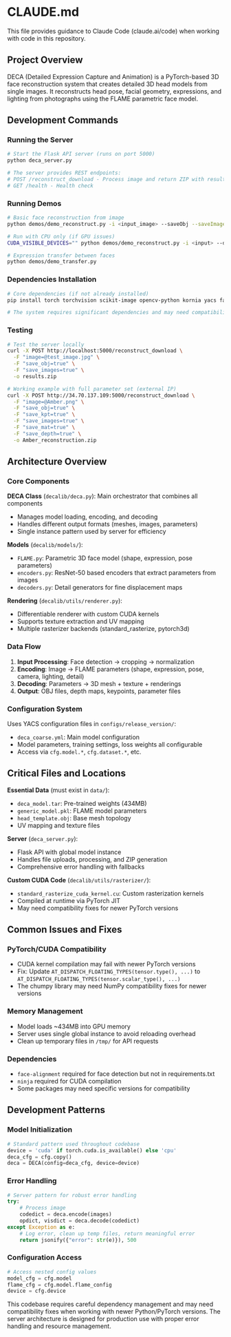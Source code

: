 # CLAUDE.md

This file provides guidance to Claude Code (claude.ai/code) when working with code in this repository.

## Project Overview

DECA (Detailed Expression Capture and Animation) is a PyTorch-based 3D face reconstruction system that creates detailed 3D head models from single images. It reconstructs head pose, facial geometry, expressions, and lighting from photographs using the FLAME parametric face model.

## Development Commands

### Running the Server
```bash
# Start the Flask API server (runs on port 5000)
python deca_server.py

# The server provides REST endpoints:
# POST /reconstruct_download - Process image and return ZIP with results
# GET /health - Health check
```

### Running Demos
```bash
# Basic face reconstruction from image
python demos/demo_reconstruct.py -i <input_image> --saveObj --saveImages --saveDepth

# Run with CPU only (if GPU issues)
CUDA_VISIBLE_DEVICES="" python demos/demo_reconstruct.py -i <input> --device cpu

# Expression transfer between faces
python demos/demo_transfer.py
```

### Dependencies Installation
```bash
# Core dependencies (if not already installed)
pip install torch torchvision scikit-image opencv-python kornia yacs face-alignment ninja chumpy scipy trimesh flask

# The system requires significant dependencies and may need compatibility fixes for newer Python/PyTorch versions
```

### Testing
```bash
# Test the server locally
curl -X POST http://localhost:5000/reconstruct_download \
  -F "image=@test_image.jpg" \
  -F "save_obj=true" \
  -F "save_images=true" \
  -o results.zip

# Working example with full parameter set (external IP)
curl -X POST http://34.70.137.109:5000/reconstruct_download \
  -F "image=@Amber.png" \
  -F "save_obj=true" \
  -F "save_kpt=true" \
  -F "save_images=true" \
  -F "save_mat=true" \
  -F "save_depth=true" \
  -o Amber_reconstruction.zip
```

## Architecture Overview

### Core Components

**DECA Class** (`decalib/deca.py`): Main orchestrator that combines all components
- Manages model loading, encoding, and decoding
- Handles different output formats (meshes, images, parameters)
- Single instance pattern used by server for efficiency

**Models** (`decalib/models/`):
- `FLAME.py`: Parametric 3D face model (shape, expression, pose parameters)
- `encoders.py`: ResNet-50 based encoders that extract parameters from images
- `decoders.py`: Detail generators for fine displacement maps

**Rendering** (`decalib/utils/renderer.py`):
- Differentiable renderer with custom CUDA kernels
- Supports texture extraction and UV mapping
- Multiple rasterizer backends (standard_rasterize, pytorch3d)

### Data Flow

1. **Input Processing**: Face detection → cropping → normalization
2. **Encoding**: Image → FLAME parameters (shape, expression, pose, camera, lighting, detail)  
3. **Decoding**: Parameters → 3D mesh + texture + renderings
4. **Output**: OBJ files, depth maps, keypoints, parameter files

### Configuration System

Uses YACS configuration files in `configs/release_version/`:
- `deca_coarse.yml`: Main model configuration
- Model parameters, training settings, loss weights all configurable
- Access via `cfg.model.*`, `cfg.dataset.*`, etc.

## Critical Files and Locations

**Essential Data** (must exist in `data/`):
- `deca_model.tar`: Pre-trained weights (434MB) 
- `generic_model.pkl`: FLAME model parameters
- `head_template.obj`: Base mesh topology
- UV mapping and texture files

**Server** (`deca_server.py`):
- Flask API with global model instance
- Handles file uploads, processing, and ZIP generation
- Comprehensive error handling with fallbacks

**Custom CUDA Code** (`decalib/utils/rasterizer/`):
- `standard_rasterize_cuda_kernel.cu`: Custom rasterization kernels
- Compiled at runtime via PyTorch JIT
- May need compatibility fixes for newer PyTorch versions

## Common Issues and Fixes

### PyTorch/CUDA Compatibility
- CUDA kernel compilation may fail with newer PyTorch versions
- Fix: Update `AT_DISPATCH_FLOATING_TYPES(tensor.type(), ...)` to `AT_DISPATCH_FLOATING_TYPES(tensor.scalar_type(), ...)`
- The chumpy library may need NumPy compatibility fixes for newer versions

### Memory Management
- Model loads ~434MB into GPU memory
- Server uses single global instance to avoid reloading overhead
- Clean up temporary files in `/tmp/` for API requests

### Dependencies
- `face-alignment` required for face detection but not in requirements.txt
- `ninja` required for CUDA compilation
- Some packages may need specific versions for compatibility

## Development Patterns

### Model Initialization
```python
# Standard pattern used throughout codebase
device = 'cuda' if torch.cuda.is_available() else 'cpu'
deca_cfg = cfg.copy()
deca = DECA(config=deca_cfg, device=device)
```

### Error Handling
```python
# Server pattern for robust error handling
try:
    # Process image
    codedict = deca.encode(images)
    opdict, visdict = deca.decode(codedict)
except Exception as e:
    # Log error, clean up temp files, return meaningful error
    return jsonify({"error": str(e)}), 500
```

### Configuration Access
```python
# Access nested config values
model_cfg = cfg.model
flame_cfg = cfg.model.flame_config
device = cfg.device
```

This codebase requires careful dependency management and may need compatibility fixes when working with newer Python/PyTorch versions. The server architecture is designed for production use with proper error handling and resource management.